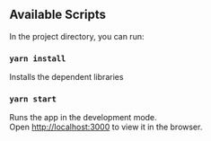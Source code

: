 ## Available Scripts

In the project directory, you can run:

### `yarn install`

Installs the dependent libraries


### `yarn start`

Runs the app in the development mode.<br>
Open [http://localhost:3000](http://localhost:3000) to view it in the browser.
